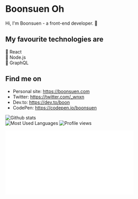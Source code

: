 # Boonsuen Oh
Hi, I'm Boonsuen - a front-end developer. 🙌

## My favourite technologies are
🌟 React<br>
🍏 Node.js<br>
🚀 GraphQL<br>

## Find me on
- Personal site: https://boonsuen.com
- Twitter: https://twitter.com/_wnxn
- Dev.to: https://dev.to/boon
- CodePen: https://codepen.io/boonsuen

![Github stats](https://github-readme-stats.vercel.app/api?username=boonsuen&show_icons=true)<br>
![Most Used Languages](https://github-readme-stats.vercel.app/api/top-langs/?username=boonsuen)
![Profile views](https://gpvc.arturio.dev/boonsuen)

<img src="https://raw.githubusercontent.com/boonsuen/boonsuen/master/header.svg" width="400" height="200">